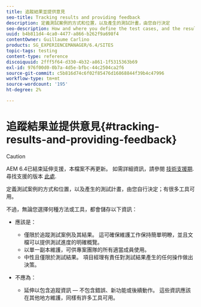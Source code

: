 ```yaml
---
title: 追蹤結果並提供意見
seo-title: Tracking results and providing feedback
description: 定義測試案例的方式和位置，以及產生的測試計畫，由您自行決定
seo-description: How and where you define the test cases, and the resulting test plan, is at your own discretion
uuid: b4b811d4-4ca0-4477-a866-b262f9a698f4
contentOwner: Guillaume Carlino
products: SG_EXPERIENCEMANAGER/6.4/SITES
topic-tags: testing
content-type: reference
discoiquuid: 2fff5f64-d330-4b32-a861-1f5315363b69
exl-id: 976f00d0-0b7a-4d5e-bfbc-44c2504ca2f6
source-git-commit: c5b816d74c6f02f85476d16868844f39b4c47996
workflow-type: tm+mt
source-wordcount: '195'
ht-degree: 2%

---
```


# 追蹤結果並提供意見{#tracking-results-and-providing-feedback}

>[!CAUTION]
>
>AEM 6.4已結束延伸支援，本檔案不再更新。 如需詳細資訊，請參閱 [技術支援期](https://helpx.adobe.com//tw/support/programs/eol-matrix.html). 尋找支援的版本 [此處](https://experienceleague.adobe.com/docs/).

定義測試案例的方式和位置，以及產生的測試計畫，由您自行決定；有很多工具可用。

不過，無論您選擇何種方法或工具，都會儲存以下資訊：

* 應該是：

   * 僅限於追蹤測試案例及其結果。 這可確保維護工作保持簡單明瞭，並且文檔可以提供測試進度的明確概覽。
   * 以單一副本維護，可供專案團隊的所有適當成員使用。
   * 中性且僅限於測試結果。 項目經理有責任對測試結果產生的任何操作做出決策。

* 不應為：

   * 延伸以包含追蹤資訊 — 不包含錯誤、新功能或後續動作。 這些資訊應該在其他地方維護，同樣有許多工具可用。
